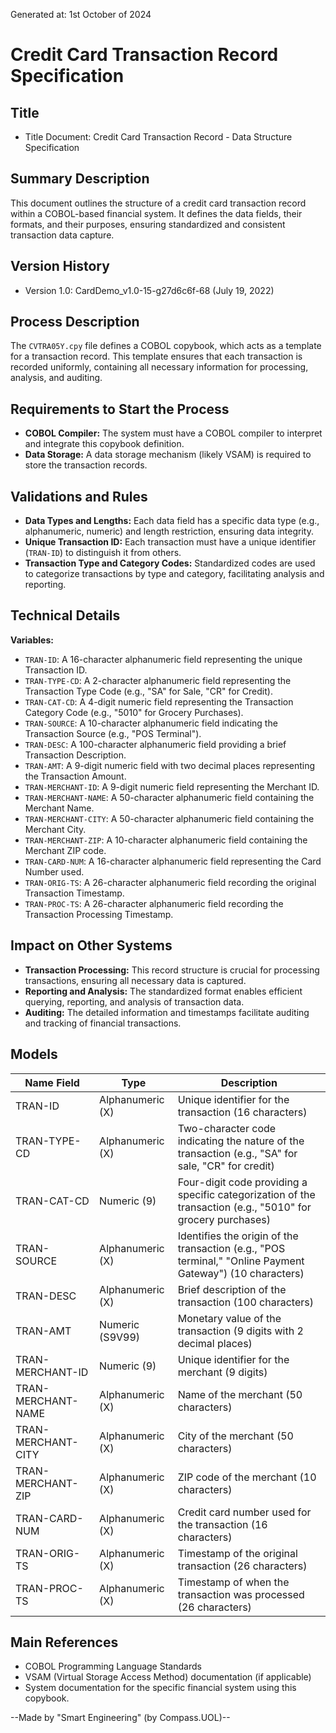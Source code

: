 Generated at: 1st October of 2024

# Credit Card Transaction Record Specification

## Title

- Title Document: Credit Card Transaction Record - Data Structure Specification

## Summary Description

This document outlines the structure of a credit card transaction record within a COBOL-based financial system. It defines the data fields, their formats, and their purposes, ensuring standardized and consistent transaction data capture.

## Version History

- Version 1.0: CardDemo_v1.0-15-g27d6c6f-68 (July 19, 2022)

## Process Description

The `CVTRA05Y.cpy` file defines a COBOL copybook, which acts as a template for a transaction record. This template ensures that each transaction is recorded uniformly, containing all necessary information for processing, analysis, and auditing.

## Requirements to Start the Process

- **COBOL Compiler:** The system must have a COBOL compiler to interpret and integrate this copybook definition.
- **Data Storage:** A data storage mechanism (likely VSAM) is required to store the transaction records.

## Validations and Rules

- **Data Types and Lengths:** Each data field has a specific data type (e.g., alphanumeric, numeric) and length restriction, ensuring data integrity.
- **Unique Transaction ID:** Each transaction must have a unique identifier (`TRAN-ID`) to distinguish it from others.
- **Transaction Type and Category Codes:** Standardized codes are used to categorize transactions by type and category, facilitating analysis and reporting.

## Technical Details

**Variables:**

- `TRAN-ID`: A 16-character alphanumeric field representing the unique Transaction ID.
- `TRAN-TYPE-CD`: A 2-character alphanumeric field representing the Transaction Type Code (e.g., "SA" for Sale, "CR" for Credit).
- `TRAN-CAT-CD`: A 4-digit numeric field representing the Transaction Category Code (e.g., "5010" for Grocery Purchases).
- `TRAN-SOURCE`: A 10-character alphanumeric field indicating the Transaction Source (e.g., "POS Terminal").
- `TRAN-DESC`: A 100-character alphanumeric field providing a brief Transaction Description.
- `TRAN-AMT`: A 9-digit numeric field with two decimal places representing the Transaction Amount.
- `TRAN-MERCHANT-ID`: A 9-digit numeric field representing the Merchant ID.
- `TRAN-MERCHANT-NAME`: A 50-character alphanumeric field containing the Merchant Name.
- `TRAN-MERCHANT-CITY`: A 50-character alphanumeric field containing the Merchant City.
- `TRAN-MERCHANT-ZIP`: A 10-character alphanumeric field containing the Merchant ZIP code.
- `TRAN-CARD-NUM`: A 16-character alphanumeric field representing the Card Number used.
- `TRAN-ORIG-TS`: A 26-character alphanumeric field recording the original Transaction Timestamp.
- `TRAN-PROC-TS`: A 26-character alphanumeric field recording the Transaction Processing Timestamp.

## Impact on Other Systems

- **Transaction Processing:** This record structure is crucial for processing transactions, ensuring all necessary data is captured.
- **Reporting and Analysis:** The standardized format enables efficient querying, reporting, and analysis of transaction data.
- **Auditing:**  The detailed information and timestamps facilitate auditing and tracking of financial transactions.

## Models

| Name Field | Type | Description |
|---|---|---|
| TRAN-ID | Alphanumeric (X) | Unique identifier for the transaction (16 characters) |
| TRAN-TYPE-CD | Alphanumeric (X) | Two-character code indicating the nature of the transaction (e.g., "SA" for sale, "CR" for credit) |
| TRAN-CAT-CD | Numeric (9) | Four-digit code providing a specific categorization of the transaction (e.g., "5010" for grocery purchases) |
| TRAN-SOURCE | Alphanumeric (X) | Identifies the origin of the transaction (e.g., "POS terminal," "Online Payment Gateway") (10 characters) |
| TRAN-DESC | Alphanumeric (X) | Brief description of the transaction (100 characters) |
| TRAN-AMT | Numeric (S9V99) | Monetary value of the transaction (9 digits with 2 decimal places) |
| TRAN-MERCHANT-ID | Numeric (9) | Unique identifier for the merchant (9 digits) |
| TRAN-MERCHANT-NAME | Alphanumeric (X) | Name of the merchant (50 characters) |
| TRAN-MERCHANT-CITY | Alphanumeric (X) | City of the merchant (50 characters) |
| TRAN-MERCHANT-ZIP | Alphanumeric (X) | ZIP code of the merchant (10 characters) |
| TRAN-CARD-NUM | Alphanumeric (X) | Credit card number used for the transaction (16 characters) |
| TRAN-ORIG-TS | Alphanumeric (X) | Timestamp of the original transaction (26 characters) |
| TRAN-PROC-TS | Alphanumeric (X) | Timestamp of when the transaction was processed (26 characters) |

## Main References

- COBOL Programming Language Standards
- VSAM (Virtual Storage Access Method) documentation (if applicable)
- System documentation for the specific financial system using this copybook.

--Made by "Smart Engineering" (by Compass.UOL)--
